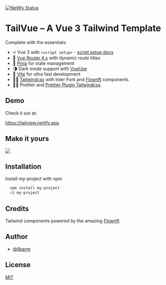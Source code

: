 [![Netlify Status](https://api.netlify.com/api/v1/badges/e97be075-0895-45be-a0b7-a4035169c194/deploy-status)](https://app.netlify.com/sites/tailview/deploys)

# TailVue – A Vue 3 Tailwind Template

Complete with the essentials:

- 🔥 Vue 3 with `<script setup>` - [script setup docs](https://v3.vuejs.org/api/sfc-script-setup.html#sfc-script-setup)
- 🎢 [Vue Router 4.x](https://next.router.vuejs.org/guide/) with dynamic route titles
- 🍍 [Pinia](https://pinia.vuejs.org/) for state management
- 🌗 Dark mode support with [VueUse](https://vueuse.org/core/usedark/#usedark)
- 🚀 [Vite](https://vitejs.dev/) for ultra fast development
- 💪🏻 [Tailwindcss](https://tailwindcss.com/) with Inter Font and [Flowrift](https://about.flowrift.com/) components
- 💅🏻 Prettier and [Prettier Plugin Tailwindcss](https://github.com/tailwindlabs/prettier-plugin-tailwindcss)

## Demo

Check it out at:

<https://tailview.netlify.app>

## Make it yours

<a href="https://app.netlify.com/start/deploy?repository=https://github.com/llbarre/tailvue"><img src="https://www.netlify.com/img/deploy/button.svg"></a>

## Installation

Install my-project with npm

```bash
  npm install my-project
  cd my-project
```

## Credits

Tailwind components powered by the amazing [Flowrift](https://about.flowrift.com/)

## Author

- [@llbarre](https://www.twitter.com/llbarre)

## License

[MIT](https://choosealicense.com/licenses/mit/)
